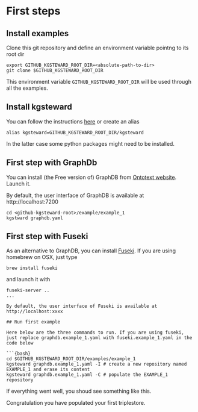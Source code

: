 # First steps

## Install examples

Clone this git repository and define an environment variable pointng to its root dir 

```{bash}
export GITHUB_KGSTEWARD_ROOT_DIR=<absolute-path-to-dir>
git clone $GITHUB_KGSTEWARD_ROOT_DIR
```
This environment variable `GITHUB_KGSTEWARD_ROOT_DIR` will be used through all the examples.

## Install kgsteward

You can follow the instructions [here](https://github.com/sib-swiss/kgsteward) or
create an alias 

```{bash}
alias kgsteward=GITHUB_KGSTEWARD_ROOT_DIR/kgsteward
```
In the latter case some python packages might need to be installed. 

## First step with GraphDb

You can install (the Free version of) GraphDB from [Ontotext website](https://www.ontotext.com/products/graphdb/download/?ref=menu). 
Launch it. 

By default, the user interface of  GraphDB is available at http://localhost:7200

```{bash}
cd <github-kgsteward-root>/example/example_1
kgstward graphdb.yaml
```

## First step with Fuseki

As an alternative to GraphDB, you can install [Fuseki](https://jena.apache.org/documentation/fuseki2). If you are using homebrew on OSX, just type

```{bash}
brew install fuseki
```
and launch it with

```{bash}
fuseki-server ..
...

By default, the user interface of Fuseki is available at http://localhost:xxxx

## Run first example

Here below are the three commands to run. If you are using fuseki, just replace graphdb.example_1.yaml with fuseki.example_1.yaml in the code below

```{bash}
cd $GITHUB_KGSTEWARD_ROOT_DIR/examples/example_1
kgsteward graphdb.example_1.yaml -I # create a new repository named EXAMPLE_1 and erase its content
kgsteward graphdb.example_1.yaml -C # populate the EXAMPLE_1 repository
```

If everything went well, you shoud see something like this.

Congratulation you have populated your first triplestore.











